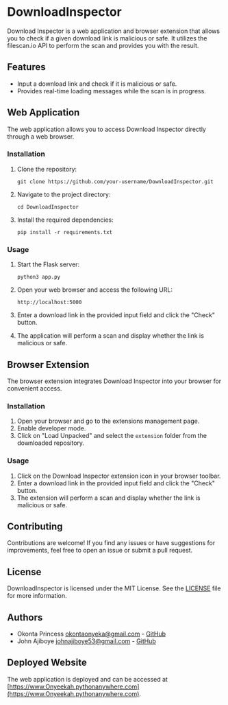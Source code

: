 # DownloadInspector

Download Inspector is a web application and browser extension that allows you to check if a given download link is malicious or safe. It utilizes the filescan.io API to perform the scan and provides you with the result.

## Features

- Input a download link and check if it is malicious or safe.
- Provides real-time loading messages while the scan is in progress.

## Web Application

The web application allows you to access Download Inspector directly through a web browser.

### Installation

1. Clone the repository:
   ```
   git clone https://github.com/your-username/DownloadInspector.git
   ```

2. Navigate to the project directory:
   ```
   cd DownloadInspector
   ```

3. Install the required dependencies:
   ```
   pip install -r requirements.txt
   ```

### Usage

1. Start the Flask server:
   ```
   python3 app.py
   ```

2. Open your web browser and access the following URL:
   ```
   http://localhost:5000
   ```

3. Enter a download link in the provided input field and click the "Check" button.

4. The application will perform a scan and display whether the link is malicious or safe.

## Browser Extension

The browser extension integrates Download Inspector into your browser for convenient access.

### Installation

1. Open your browser and go to the extensions management page.
2. Enable developer mode.
3. Click on "Load Unpacked" and select the `extension` folder from the downloaded repository.

### Usage

1. Click on the Download Inspector extension icon in your browser toolbar.
2. Enter a download link in the provided input field and click the "Check" button.
3. The extension will perform a scan and display whether the link is malicious or safe.

## Contributing

Contributions are welcome! If you find any issues or have suggestions for improvements, feel free to open an issue or submit a pull request.

## License

DownloadInspector is licensed under the MIT License. See the [LICENSE](LICENSE) file for more information.

## Authors

- Okonta Princess <okontaonyeka@gmail.com> - [GitHub](https://github.com/OnyeEbube)
- John Ajiboye <johnajiboye53@gmail.com> - [GitHub](https://github.com/johnajiboy)

## Deployed Website

The web application is deployed and can be accessed at [https://www.Onyeekah.pythonanywhere.com](https://www.Onyeekah.pythonanywhere.com).
